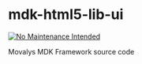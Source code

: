 # mdk-html5-lib-ui
[![No Maintenance Intended](http://unmaintained.tech/badge.svg)](http://unmaintained.tech/)

Movalys MDK Framework source code
